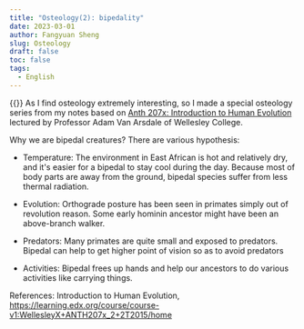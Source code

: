 ```yaml
---
title: "Osteology(2): bipedality"
date: 2023-03-01
author: Fangyuan Sheng
slug: Osteology
draft: false
toc: false
tags:
  - English
---
```


{{<block class="note">}}
As I find osteology extremely interesting, so I made a special osteology series from my notes based on [Anth 207x: Introduction to Human Evolution](https://learning.edx.org/course/course-v1:WellesleyX+ANTH207x_2+2T2015/home) lectured by Professor Adam Van Arsdale of Wellesley College. 

Why we are bipedal creatures? There are various hypothesis: 

- Temperature: The environment in East African is hot and relatively dry, and it's easier for a bipedal to stay cool during the day. Because most of body parts are away from the ground, bipedal species suffer from less thermal radiation.

- Evolution: Orthograde posture has been seen in primates simply out of revolution reason. Some early hominin ancestor might have been an above-branch walker.

- Predators: Many primates are quite small and exposed to predators. Bipedal can help to get higher point of vision so as to avoid predators 

- Activities: Bipedal frees up hands and help our ancestors to do various activities like carrying things.

References: Introduction to Human Evolution, https://learning.edx.org/course/course-v1:WellesleyX+ANTH207x_2+2T2015/home
